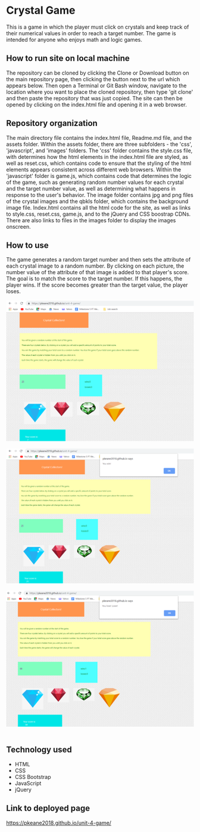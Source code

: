 # Crystal Game
This is a game in which the player must click on crystals and keep track of their numerical values in order to reach a target number. The game is intended for anyone who enjoys math and logic games.

## How to run site on local machine
The repository can be cloned by clicking the Clone or Download button on the main repository page, then clicking the button next to the url which appears below. Then open a Terminal or Git Bash window, navigate to the location where you want to place the cloned repository, then type 'git clone' and then paste the repository that was just copied. The site can then be opened by clicking on the index.html file and opening it in a web browser.

## Repository organization
The main directory file contains the index.html file, Readme.md file, and the assets folder. Within the assets folder, there are three subfolders - the 'css', 'javascript', and 'images' folders. The 'css' folder contains the style.css file, with determines how the html elements in the index.html file are styled, as well as reset.css, which contains code to ensure that the styling of the html elements appears consistent across different web browsers. Within the 'javascript' folder is game.js, which contains code that determines the logic of the game, such as generating random number values for each crystal and the target number value, as well as determining what happens in response to the user's behavior. The image folder contains jpg and png files of the crystal images and the qbkls folder, which contains the background image file. Index.html contains all the html code for the site, as well as links to style.css, reset.css, game.js, and to the jQuery and CSS boostrap CDNs. There are also links to files in the images folder to display the images onscreen. 

## How to use
The game generates a random target number and then sets the attribute of each crystal image to a random number. By clicking on each picture, the number value of the attribute of that image is added to that player's score. The goal is to match the score to the target number. If this happens, the player wins. If the score becomes greater than the target value, the player loses. 
<br><br>
![Image](./images/image-2.png)
<br><br>
![Image](./images/image-3.png)
<br><br>
![Image](./images/image-4.png)
<br><br>

## Technology used
* HTML
* CSS 
* CSS Bootstrap
* JavaScript
* jQuery

## Link to deployed page 
https://pkeane2018.github.io/unit-4-game/
